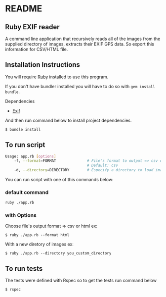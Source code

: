 # README

## Ruby EXIF reader
A command line application that recursively reads all of the images from the supplied directory of images, extracts their EXIF GPS data. So export this information for CSV/HTML file.

## Installation Instructions

You will require [Ruby](https://www.ruby-lang.org/en/downloads/) installed to use this program.

If you don't have bundler installed you will have to do so with `gem install bundle`.

Dependencies

- [Exif](https://github.com/tonytonyjan/exif)

And then run command below to install project dependencies.

```sh
$ bundle install
```

## To run script

```sh
Usage: app.rb [options]
    -f, --format=FORMAT              # File"s format to output => csv or html.
                                     # Default: csv
    -d, --directory=DIRECTORY        # Especify a directory to load images.

```
You can run script with one of this commands below:

### default command

```sh
ruby ./app.rb

```
### with Options
Choose file's output format => csv or html ex:

```
$ ruby ./app.rb --format html
```

With a new diretory of images ex:

```
$ ruby ./app.rb --directory you_custom_directory
```

## To run tests

The tests were defined with Rspec so to get the tests run command below

```sh
$ rspec
```

